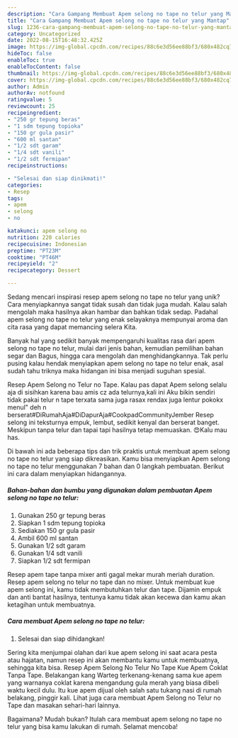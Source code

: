 ```yaml
---
description: "Cara Gampang Membuat Apem selong no tape no telur yang Mantap"
title: "Cara Gampang Membuat Apem selong no tape no telur yang Mantap"
slug: 1236-cara-gampang-membuat-apem-selong-no-tape-no-telur-yang-mantap
category: Uncategorized
date: 2022-08-15T16:48:32.425Z
image: https://img-global.cpcdn.com/recipes/88c6e3d56ee88bf3/680x482cq70/apem-selong-no-tape-no-telur-foto-resep-utama.jpg
hideToc: false
enableToc: true
enableTocContent: false
thumbnail: https://img-global.cpcdn.com/recipes/88c6e3d56ee88bf3/680x482cq70/apem-selong-no-tape-no-telur-foto-resep-utama.jpg
cover: https://img-global.cpcdn.com/recipes/88c6e3d56ee88bf3/680x482cq70/apem-selong-no-tape-no-telur-foto-resep-utama.jpg
author: Admin
authorAv: notfound
ratingvalue: 5
reviewcount: 25
recipeingredient:
- "250 gr tepung beras"
- "1 sdm tepung topioka"
- "150 gr gula pasir"
- "600 ml santan"
- "1/2 sdt garam"
- "1/4 sdt vanili"
- "1/2 sdt fermipan"
recipeinstructions:

- "Selesai dan siap dinikmati!"
categories:
- Resep
tags:
- apem
- selong
- no

katakunci: apem selong no 
nutrition: 220 calories
recipecuisine: Indonesian
preptime: "PT23M"
cooktime: "PT46M"
recipeyield: "2"
recipecategory: Dessert

---
```





Sedang mencari inspirasi resep apem selong no tape no telur yang unik? Cara menyiapkannya sangat tidak susah dan tidak juga mudah. Kalau salah mengolah maka hasilnya akan hambar dan bahkan tidak sedap. Padahal apem selong no tape no telur yang enak selayaknya mempunyai aroma dan cita rasa yang dapat memancing selera Kita.





Banyak hal yang sedikit banyak mempengaruhi kualitas rasa dari apem selong no tape no telur, mulai dari jenis bahan, kemudian pemilihan bahan segar dan Bagus, hingga cara mengolah dan menghidangkannya. Tak perlu pusing kalau hendak menyiapkan apem selong no tape no telur enak,      asal sudah tahu triknya maka hidangan ini bisa menjadi suguhan spesial.














Resep Apem Selong no Telur no Tape. Kalau pas dapat Apem selong selalu aja di sisihkan karena bau amis cz ada telurnya,kali ini Aku bikin sendiri tidak pakai telur n tape terxata sama juga rasax rendax juga lentur pokokx menul&#34; deh n berserat#DiRumahAja#DiDapurAja#CookpadCommunityJember Resep selong ini teksturnya empuk, lembut, sedikit kenyal dan berserat banget. Meskipun tanpa telur dan tapai tapi hasilnya tetap memuaskan. 😍Kalu mau has.






Di bawah ini ada beberapa tips dan trik praktis untuk membuat apem selong no tape no telur yang siap dikreasikan. Kamu bisa menyiapkan Apem selong no tape no telur menggunakan 7 bahan dan 0 langkah pembuatan. Berikut ini cara dalam menyiapkan hidangannya.

<!--inarticleads1-->

##### Bahan-bahan dan bumbu yang digunakan dalam pembuatan Apem selong no tape no telur:

1. Gunakan 250 gr tepung beras
1. Siapkan 1 sdm tepung topioka
1. Sediakan 150 gr gula pasir
1. Ambil 600 ml santan
1. Gunakan 1/2 sdt garam
1. Gunakan 1/4 sdt vanili
1. Siapkan 1/2 sdt fermipan


Resep apem tape tanpa mixer anti gagal mekar murah meriah duration. Resep apem selong no telur no tape dan no mixer. Untuk membuat kue apem selong ini, kamu tidak membutuhkan telur dan tape. Dijamin empuk dan anti bantat hasilnya, tentunya kamu tidak akan kecewa dan kamu akan ketagihan untuk membuatnya. 

<!--inarticleads2-->

##### Cara membuat Apem selong no tape no telur:


1. Selesai dan siap dihidangkan!

Sering kita menjumpai olahan dari kue apem selong ini saat acara pesta atau hajatan, namun resep ini akan membantu kamu untuk membuatnya, sehingga kita bisa. Resep Apem Selong No Telur No Tape Kue Apem Coklat Tanpa Tape. Belakangan kang Warteg terkenang-kenang sama kue apem yang warnanya coklat karena mengandung gula merah yang biasa dibeli waktu kecil dulu. Itu kue apem dijual oleh salah satu tukang nasi di rumah belakang, pinggir kali. Lihat juga cara membuat Apem Selong no Telur no Tape dan masakan sehari-hari lainnya. 

Bagaimana? Mudah bukan? Itulah cara membuat apem selong no tape no telur yang bisa kamu lakukan di rumah. Selamat mencoba!
